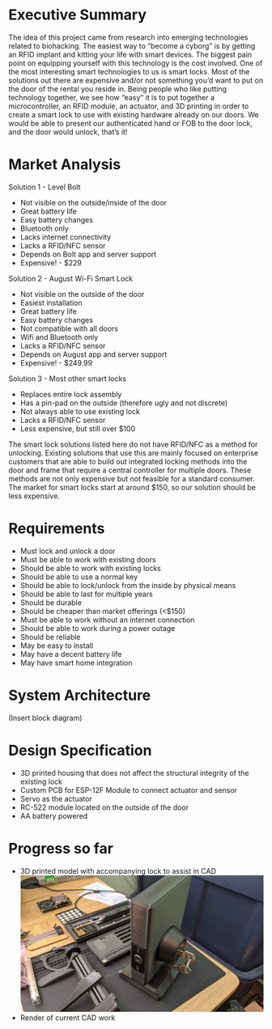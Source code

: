 # Executive Summary

The idea of this project came from research into emerging technologies related to biohacking. The easiest way to “become a cyborg” is by getting an RFID implant and kitting your life with smart devices. The biggest pain point on equipping yourself with this technology is the cost involved. One of the most interesting smart technologies to us is smart locks. Most of the solutions out there are expensive and/or not something you’d want to put on the door of the rental you reside in. Being people who like putting technology together, we see how “easy” it is to put together a microcontroller, an RFID module, an actuator, and 3D printing in order to create a smart lock to use with existing hardware already on our doors. We would be able to present our authenticated hand or FOB to the door lock, and the door would unlock, that’s it!

# Market Analysis

Solution 1 - Level Bolt
* Not visible on the outside/inside of the door
* Great battery life
* Easy battery changes
* Bluetooth only
* Lacks internet connectivity
* Lacks a RFID/NFC sensor
* Depends on Bolt app and server support
* Expensive! - $229

Solution 2 - August Wi-Fi Smart Lock
* Not visible on the outside of the door
* Easiest installation
* Great battery life
* Easy battery changes
* Not compatible with all doors
* Wifi and Bluetooth only
* Lacks a RFID/NFC sensor
* Depends on August app and server support
* Expensive! - $249.99

Solution 3 - Most other smart locks
* Replaces entire lock assembly
* Has a pin-pad on the outside (therefore ugly and not discrete)
* Not always able to use existing lock
* Lacks a RFID/NFC sensor
* Less expensive, but still over $100

The smart lock solutions listed here do not have RFID/NFC as a method for unlocking. Existing solutions that use this are mainly focused on enterprise customers that are able to build out integrated locking methods into the door and frame that require a central controller for multiple doors. These methods are not only expensive but not feasible for a standard consumer. The market for smart locks start at around $150, so our solution should be less expensive.

# Requirements

* Must lock and unlock a door
* Must be able to work with existing doors
* Should be able to work with existing locks
* Should be able to use a normal key
* Should be able to lock/unlock from the inside by physical means
* Should be able to last for multiple years
* Should be durable
* Should be cheaper than market offerings (<$150)
* Must be able to work without an internet connection
* Should be able to work during a power outage
* Should be reliable
* May be easy to install
* May have a decent battery life
* May have smart home integration

# System Architecture

(Insert block diagram)

# Design Specification
* 3D printed housing that does not affect the structural integrity of the existing lock
* Custom PCB for ESP-12F Module to connect actuator and sensor
* Servo as the actuator
* RC-522 module located on the outside of the door
* AA battery powered

# Progress so far

* 3D printed model with accompanying lock to assist in CAD
![](./imgs/Lockmodel.jpg)
* Render of current CAD work
